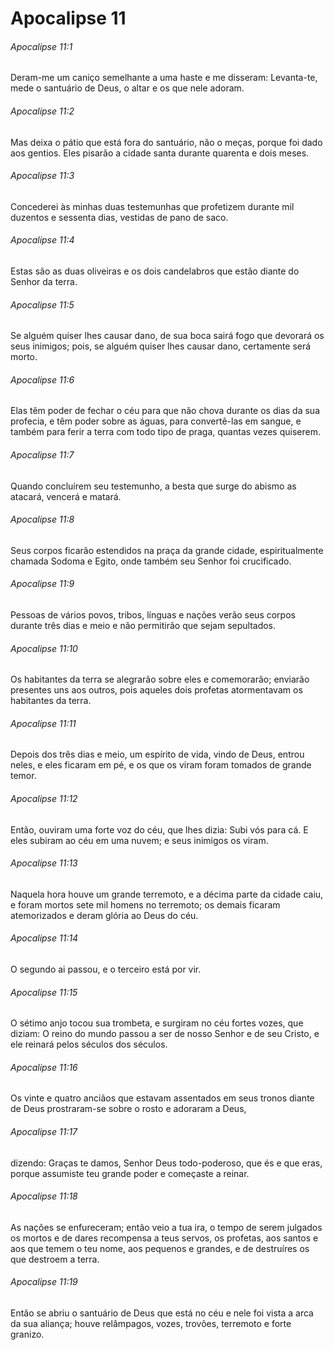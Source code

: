 # Apocalipse 11

###### Apocalipse 11:1

Deram-me um caniço semelhante a uma haste e me disseram: Levanta-te, mede o santuário de Deus, o altar e os que nele adoram.

###### Apocalipse 11:2

Mas deixa o pátio que está fora do santuário, não o meças, porque foi dado aos gentios. Eles pisarão a cidade santa durante quarenta e dois meses.

###### Apocalipse 11:3

Concederei às minhas duas testemunhas que profetizem durante mil duzentos e sessenta dias, vestidas de pano de saco.

###### Apocalipse 11:4

Estas são as duas oliveiras e os dois candelabros que estão diante do Senhor da terra.

###### Apocalipse 11:5

Se alguém quiser lhes causar dano, de sua boca sairá fogo que devorará os seus inimigos; pois, se alguém quiser lhes causar dano, certamente será morto.

###### Apocalipse 11:6

Elas têm poder de fechar o céu para que não chova durante os dias da sua profecia, e têm poder sobre as águas, para convertê-las em sangue, e também para ferir a terra com todo tipo de praga, quantas vezes quiserem.

###### Apocalipse 11:7

Quando concluírem seu testemunho, a besta que surge do abismo as atacará, vencerá e matará.

###### Apocalipse 11:8

Seus corpos ficarão estendidos na praça da grande cidade, espiritualmente chamada Sodoma e Egito, onde também seu Senhor foi crucificado.

###### Apocalipse 11:9

Pessoas de vários povos, tribos, línguas e nações verão seus corpos durante três dias e meio e não permitirão que sejam sepultados.

###### Apocalipse 11:10

Os habitantes da terra se alegrarão sobre eles e comemorarão; enviarão presentes uns aos outros, pois aqueles dois profetas atormentavam os habitantes da terra.

###### Apocalipse 11:11

Depois dos três dias e meio, um espírito de vida, vindo de Deus, entrou neles, e eles ficaram em pé, e os que os viram foram tomados de grande temor.

###### Apocalipse 11:12

Então, ouviram uma forte voz do céu, que lhes dizia: Subi vós para cá. E eles subiram ao céu em uma nuvem; e seus inimigos os viram.

###### Apocalipse 11:13

Naquela hora houve um grande terremoto, e a décima parte da cidade caiu, e foram mortos sete mil homens no terremoto; os demais ficaram atemorizados e deram glória ao Deus do céu.

###### Apocalipse 11:14

O segundo ai passou, e o terceiro está por vir.

###### Apocalipse 11:15

O sétimo anjo tocou sua trombeta, e surgiram no céu fortes vozes, que diziam: O reino do mundo passou a ser de nosso Senhor e de seu Cristo, e ele reinará pelos séculos dos séculos.

###### Apocalipse 11:16

Os vinte e quatro anciãos que estavam assentados em seus tronos diante de Deus prostraram-se sobre o rosto e adoraram a Deus,

###### Apocalipse 11:17

dizendo: Graças te damos, Senhor Deus todo-poderoso, que és e que eras, porque assumiste teu grande poder e começaste a reinar.

###### Apocalipse 11:18

As nações se enfureceram; então veio a tua ira, o tempo de serem julgados os mortos e de dares recompensa a teus servos, os profetas, aos santos e aos que temem o teu nome, aos pequenos e grandes, e de destruíres os que destroem a terra.

###### Apocalipse 11:19

Então se abriu o santuário de Deus que está no céu e nele foi vista a arca da sua aliança; houve relâmpagos, vozes, trovões, terremoto e forte granizo.

